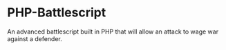 PHP-Battlescript
================

An advanced battlescript built in PHP that will allow an attack to wage war against a defender.